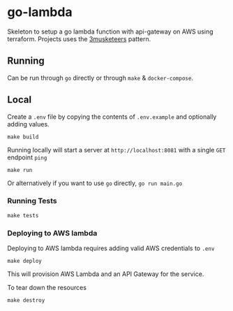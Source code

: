 # go-lambda

Skeleton to setup a go lambda function with api-gateway on AWS using terraform. Projects uses the [3musketeers](https://3musketeers.pages.dev/guide/) pattern.

## Running

Can be run through `go` directly or through `make` & `docker-compose`.

## Local

Create a `.env` file by copying the contents of `.env.example` and optionally adding values.

```
make build
```

Running locally will start a server at `http://localhost:8081` with a single `GET` endpoint `ping`

```
make run
```

Or alternatively if you want to use `go` directly, `go run main.go`

### Running Tests

```
make tests
```

### Deploying to AWS lambda

Deploying to AWS lambda requires adding valid AWS credentials to `.env`

```
make deploy
```

This will provision AWS Lambda and an API Gateway for the service.

To tear down the resources

```
make destroy
```

